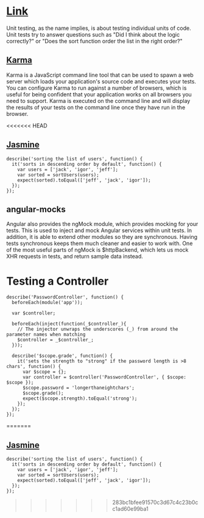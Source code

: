 # [Link](https://docs.angularjs.org/guide/unit-testing)

Unit testing, as the name implies, is about testing individual units of code. Unit tests try to answer questions such as "Did I think about the logic correctly?" or "Does the sort function order the list in the right order?"

## [Karma](http://karma-runner.github.io/)

Karma is a JavaScript command line tool that can be used to spawn a web server which loads your application's source code and executes your tests. You can configure Karma to run against a number of browsers, which is useful for being confident that your application works on all browsers you need to support. Karma is executed on the command line and will display the results of your tests on the command line once they have run in the browser.

<<<<<<< HEAD
## [Jasmine](http://jasmine.github.io/1.3/introduction.html)

```
describe('sorting the list of users', function() {
  it('sorts in descending order by default', function() {
    var users = ['jack', 'igor', 'jeff'];
    var sorted = sortUsers(users);
    expect(sorted).toEqual(['jeff', 'jack', 'igor']);
  });
});
```

## angular-mocks

Angular also provides the ngMock module, which provides mocking for your tests. This is used to inject and mock Angular services within unit tests. In addition, it is able to extend other modules so they are synchronous. Having tests synchronous keeps them much cleaner and easier to work with. One of the most useful parts of ngMock is $httpBackend, which lets us mock XHR requests in tests, and return sample data instead.


# Testing a Controller
```
describe('PasswordController', function() {
  beforeEach(module('app'));

  var $controller;

  beforeEach(inject(function(_$controller_){
    // The injector unwraps the underscores (_) from around the parameter names when matching
    $controller = _$controller_;
  }));

  describe('$scope.grade', function() {
    it('sets the strength to "strong" if the password length is >8 chars', function() {
      var $scope = {};
      var controller = $controller('PasswordController', { $scope: $scope });
      $scope.password = 'longerthaneightchars';
      $scope.grade();
      expect($scope.strength).toEqual('strong');
    });
  });
});
```




=======
## [Jasmine](http://jasmine.github.io/1.3/introduction.html)

```
describe('sorting the list of users', function() {
  it('sorts in descending order by default', function() {
    var users = ['jack', 'igor', 'jeff'];
    var sorted = sortUsers(users);
    expect(sorted).toEqual(['jeff', 'jack', 'igor']);
  });
});
```
>>>>>>> 283bc1bfee91570c3d67c4c23b0cc1ad60e99ba1
